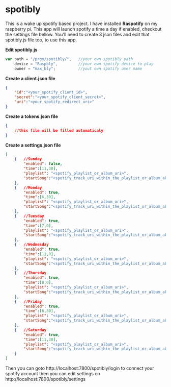 # spotibly

This is a wake up spotify based project.
I have installed **Raspotify** on my raspberry pi.
This app will launch spotify a time a day if enabled, checkout the settings file bellow.
You'll need to create 3 json files and edit that spotibly.js file too, to use this app.

__Edit spotibly.js__
```js
var path = "/prgm/spotibly/", 	//your own spotibly path
	device = "Raspbly",			//your own spotify device to play
	owner = "max_bly";			//yout own spotify user name
```

__Create a client.json file__
```json
{
	"id":"<your_spotify_client_id>",
	"secret":"<your_spotify_client_secret>",
	"uri":"<your_spotify_redirect_uri>"
}
```
__Create a tokens.json file__
```json
{
    //this file will be filled automaticaly
}
```

__Create a settings.json file__
```json
[
    {   //Sunday
        "enabled": false,
        "time":[11,30],
        "playlist": "<spotify_playlist_or_album_uri>",
        "startSong":"<spotify_track_uri_within_the_playlist_or_album_above>"
    },
    {   //Monday
        "enabled": true,
        "time":[6,30],
        "playlist": "<spotify_playlist_or_album_uri>",
        "startSong":"<spotify_track_uri_within_the_playlist_or_album_above>"
    },
    {   //Tuesday
        "enabled": true,
        "time":[7,0],
        "playlist": "<spotify_playlist_or_album_uri>",
        "startSong":"<spotify_track_uri_within_the_playlist_or_album_above>"
    },
    {   //Wednesday
        "enabled": true,
        "time":[11,0],
        "playlist": "<spotify_playlist_or_album_uri>",
        "startSong":"<spotify_track_uri_within_the_playlist_or_album_above>"
    },
    {   //Thursday
        "enabled": true,
        "time":[8,0],
        "playlist": "<spotify_playlist_or_album_uri>",
        "startSong":"<spotify_track_uri_within_the_playlist_or_album_above>"
    },
    {   //Friday
        "enabled": true,
        "time":[6,30],
        "playlist": "<spotify_playlist_or_album_uri>",
        "startSong":"<spotify_track_uri_within_the_playlist_or_album_above>"
    },
    {   //Saturday
        "enabled": true,
        "time":[11,30],
        "playlist": "<spotify_playlist_or_album_uri>",
        "startSong":"<spotify_track_uri_within_the_playlist_or_album_above>"
    }
]
```

Then you can goto http://localhost:7800/spotibly/login to connect your spotify account
then you can edit settings on http://localhost:7800/spotibly/settings